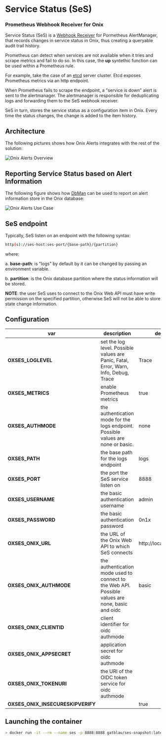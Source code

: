 # Service Status (SeS)

### Prometheus Webhook Receiver for Onix

Service Status (SeS) is a [Webhook Receiver](https://prometheus.io/docs/alerting/latest/configuration/#webhook_config) for Pormetheus AlertManager, that records changes in service status in Onix, thus creating a queryable audit trail history.

Prometheus can detect when services are not available when it tries and scrape metrics and fail to do so.
In this case, the **up** syntethic function can be used within a Prometheus rule.

For example, take the case of an [etcd](https://github.com/etcd-io/etcd) server cluster. Etcd exposes Prometheus metrics via an http endpoint.

When Prometheus fails to scrape the endpoint, a "service is down" alert is sent to the alertmanager.
The alertmanager is responsible for deduplicating logs and forwarding them to the SeS webhook receiver.

SeS in turn, stores the service status as a configuration item in Onix. Every time the status changes, the change is added to the item history.

## Architecture

The following pictures shows how Onix Alerts integrates with the rest of the solution:

![Onix Alerts Overview](./docs/arc.png)

## Reporting Service Status based on Alert Information

The following figure shows how [DbMan](../../dbman/readme.md) can be used to report on alert information store in the Onix database:

![Onix Alerts Use Case](./docs/alert_report.png)

## SeS endpoint

Typically, SeS listen on an endpoint with the following syntax:

```sh
http(s)://ses-host:ses-port/{base-path}/{partition}
```

where:

a. **base-path**: is "logs" by default by it can be changed by passing an environment variable.

b. **partition**: is the Onix database partition where the status information will be stored.

**NOTE**: the user SeS uses to connect to the Onix Web API must have write permission on the specified partition, otherwise SeS will not be able to store state change information.

## Configuration

| var  | description | default |
|---|---|---|
| **OXSES_LOGLEVEL** | set the log level. Possible values are Panic, Fatal, Error, Warn, Info, Debug, Trace | Trace |
| **OXSES_METRICS** | enable Prometheus metrics | true |
| **OXSES_AUTHMODE** | the authentication mode for the logs endpoint. Possible values are none or basic. | none |
| **OXSES_PATH** | the base path for the logs endpoint | logs |
| **OXSES_PORT** | the port the SeS service listen on | 8888 |
| **OXSES_USERNAME** | the basic authentication username | admin |
| **OXSES_PASSWORD** | the basic authentication password | 0n1x |
| **OXSES_ONIX_URL** | the URL of the Onix Web API to which  SeS connects | http://localhost:8080 |
| **OXSES_ONIX_AUTHMODE** | the authentication mode used to connect to the Web API. Possible values are none, basic and oidc | basic |
| **OXSES_ONIX_CLIENTID** | client identifier for oidc authmode | |
| **OXSES_ONIX_APPSECRET** | application secret for oidc authmode  | |
| **OXSES_ONIX_TOKENURI** | the URI of the OIDC token service for oidc authmode | |
| **OXSES_ONIX_INSECURESKIPVERIFY** |  | true |

## Launching the container

```sh
> docker run -it --rm --name ses -p 8888:8888 gatblau/ses-snapshot:latest
```
